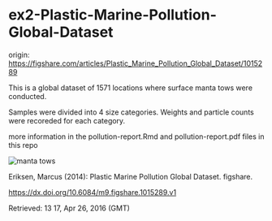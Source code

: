 # ex2-Plastic-Marine-Pollution-Global-Dataset

origin: https://figshare.com/articles/Plastic_Marine_Pollution_Global_Dataset/1015289

This is a global dataset of 1571 locations where surface manta tows were conducted.

Samples were divided into 4 size categories. Weights and particle counts were recoreded for each category.

more information in the pollution-report.Rmd and pollution-report.pdf files in this repo

![manta tows](http://1.bp.blogspot.com/_ujZcUnkKqqk/TDZYLu3i_pI/AAAAAAAAAC0/8-kqK6xoOQs/s320/Manny+2.jpg)

Eriksen, Marcus (2014): Plastic Marine Pollution Global Dataset. figshare.

https://dx.doi.org/10.6084/m9.figshare.1015289.v1

Retrieved: 13 17, Apr 26, 2016 (GMT)

